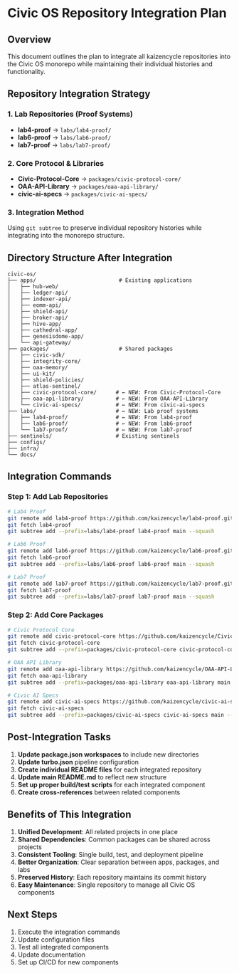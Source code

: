 # Civic OS Repository Integration Plan

## Overview
This document outlines the plan to integrate all kaizencycle repositories into the Civic OS monorepo while maintaining their individual histories and functionality.

## Repository Integration Strategy

### 1. Lab Repositories (Proof Systems)
- **lab4-proof** → `labs/lab4-proof/`
- **lab6-proof** → `labs/lab6-proof/`
- **lab7-proof** → `labs/lab7-proof/`

### 2. Core Protocol & Libraries
- **Civic-Protocol-Core** → `packages/civic-protocol-core/`
- **OAA-API-Library** → `packages/oaa-api-library/`
- **civic-ai-specs** → `packages/civic-ai-specs/`

### 3. Integration Method
Using `git subtree` to preserve individual repository histories while integrating into the monorepo structure.

## Directory Structure After Integration

```
civic-os/
├── apps/                          # Existing applications
│   ├── hub-web/
│   ├── ledger-api/
│   ├── indexer-api/
│   ├── eomm-api/
│   ├── shield-api/
│   ├── broker-api/
│   ├── hive-app/
│   ├── cathedral-app/
│   ├── genesisdome-app/
│   └── api-gateway/
├── packages/                      # Shared packages
│   ├── civic-sdk/
│   ├── integrity-core/
│   ├── oaa-memory/
│   ├── ui-kit/
│   ├── shield-policies/
│   ├── atlas-sentinel/
│   ├── civic-protocol-core/      # ← NEW: From Civic-Protocol-Core
│   ├── oaa-api-library/          # ← NEW: From OAA-API-Library
│   └── civic-ai-specs/           # ← NEW: From civic-ai-specs
├── labs/                         # ← NEW: Lab proof systems
│   ├── lab4-proof/               # ← NEW: From lab4-proof
│   ├── lab6-proof/               # ← NEW: From lab6-proof
│   └── lab7-proof/               # ← NEW: From lab7-proof
├── sentinels/                    # Existing sentinels
├── configs/
├── infra/
└── docs/
```

## Integration Commands

### Step 1: Add Lab Repositories
```bash
# Lab4 Proof
git remote add lab4-proof https://github.com/kaizencycle/lab4-proof.git
git fetch lab4-proof
git subtree add --prefix=labs/lab4-proof lab4-proof main --squash

# Lab6 Proof  
git remote add lab6-proof https://github.com/kaizencycle/lab6-proof.git
git fetch lab6-proof
git subtree add --prefix=labs/lab6-proof lab6-proof main --squash

# Lab7 Proof
git remote add lab7-proof https://github.com/kaizencycle/lab7-proof.git
git fetch lab7-proof
git subtree add --prefix=labs/lab7-proof lab7-proof main --squash
```

### Step 2: Add Core Packages
```bash
# Civic Protocol Core
git remote add civic-protocol-core https://github.com/kaizencycle/Civic-Protocol-Core.git
git fetch civic-protocol-core
git subtree add --prefix=packages/civic-protocol-core civic-protocol-core main --squash

# OAA API Library
git remote add oaa-api-library https://github.com/kaizencycle/OAA-API-Library.git
git fetch oaa-api-library
git subtree add --prefix=packages/oaa-api-library oaa-api-library main --squash

# Civic AI Specs
git remote add civic-ai-specs https://github.com/kaizencycle/civic-ai-specs.git
git fetch civic-ai-specs
git subtree add --prefix=packages/civic-ai-specs civic-ai-specs main --squash
```

## Post-Integration Tasks

1. **Update package.json workspaces** to include new directories
2. **Update turbo.json** pipeline configuration
3. **Create individual README files** for each integrated repository
4. **Update main README.md** to reflect new structure
5. **Set up proper build/test scripts** for each integrated component
6. **Create cross-references** between related components

## Benefits of This Integration

1. **Unified Development**: All related projects in one place
2. **Shared Dependencies**: Common packages can be shared across projects
3. **Consistent Tooling**: Single build, test, and deployment pipeline
4. **Better Organization**: Clear separation between apps, packages, and labs
5. **Preserved History**: Each repository maintains its commit history
6. **Easy Maintenance**: Single repository to manage all Civic OS components

## Next Steps

1. Execute the integration commands
2. Update configuration files
3. Test all integrated components
4. Update documentation
5. Set up CI/CD for new components
